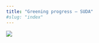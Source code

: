 ```yaml
---
title: "Greening progress – SUDA"
#slug: "index"
---
```


[![](/wp-content/2015/05/DSC_0378-300x201.jpg)](/wp-content/2015/05/DSC_0378.jpg)